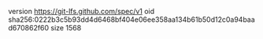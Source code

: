 version https://git-lfs.github.com/spec/v1
oid sha256:0222b3c5b93dd4d6468bf404e06ee358aa134b61b50d12c0a94baad670862f60
size 1568
